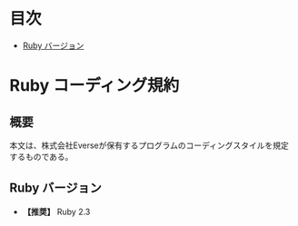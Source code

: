 # 目次

- [Ruby バージョン](#ruby-version)

# Ruby コーディング規約

## 概要

本文は、株式会社Everseが保有するプログラムのコーディングスタイルを規定するものである。

<a name="ruby-version"></a>

## Ruby バージョン
- **【推奨】** Ruby 2.3